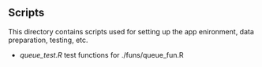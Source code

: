 Scripts
--------

This directory contains scripts used for setting up the app
enironment, data preparation, testing, etc.

 * _queue_test.R_ test functions for ./funs/queue_fun.R
